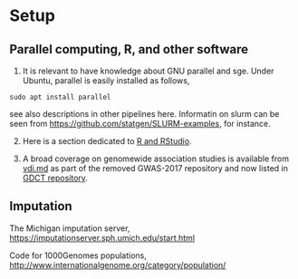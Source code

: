 # Setup

## Parallel computing, R, and other software

1. It is relevant to have knowledge about GNU parallel and sge. Under Ubuntu, parallel is easily installed as follows,
```{bash}
sudo apt install parallel
```
see also descriptions in other pipelines here. Informatin on slurm can be seen from https://github.com/statgen/SLURM-examples, for instance.

2. Here is a section dedicated to [R and RStudio](R).

3. A broad coverage on genomewide association studies is available from [vdi.md](https://github.com/jinghuazhao/GDCT/blob/master/vdi.md) as part of the removed GWAS-2017 repository and now listed in [GDCT repository](https://github.com/jinghuazhao/GDCT).

## Imputation

The Michigan imputation server, https://imputationserver.sph.umich.edu/start.html

Code for 1000Genomes populations, http://www.internationalgenome.org/category/population/
